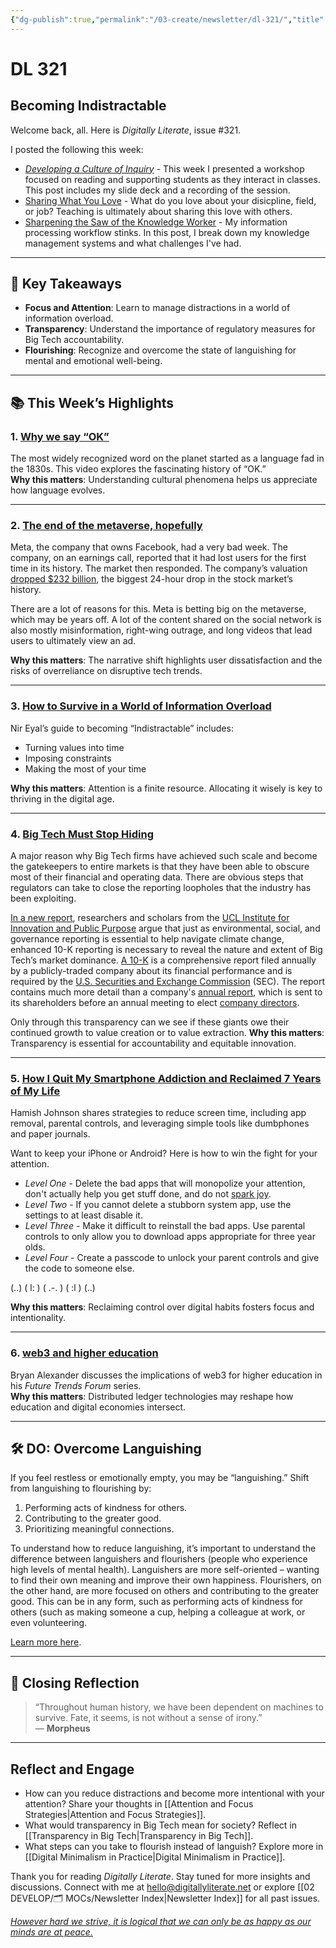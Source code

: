 ```yaml
---
{"dg-publish":true,"permalink":"/03-create/newsletter/dl-321/","title":"Becoming Indistractable","tags":["data","disinformation","education","facebook","futures","identity","privacy","social-media"]}
---
```



# DL 321

## Becoming Indistractable

Welcome back, all. Here is _Digitally Literate_, issue #321.

I posted the following this week:

- _[Developing a Culture of Inquiry](https://wiobyrne.com/developing-a-culture-of-inquiry/)_ - This week I presented a workshop focused on reading and supporting students as they interact in classes. This post includes my slide deck and a recording of the session.
- [Sharing What You Love](https://wiobyrne.com/sharing-what-you-love/) - What do you love about your disicpline, field, or job? Teaching is ultimately about sharing this love with others.
- [Sharpening the Saw of the Knowledge Worker](https://wiobyrne.com/sharpening-the-saw-of-the-knowledge-worker/) - My information processing workflow stinks. In this post, I break down my knowledge management systems and what challenges I've had.

---

## 🔖 Key Takeaways

- **Focus and Attention**: Learn to manage distractions in a world of information overload.  
- **Transparency**: Understand the importance of regulatory measures for Big Tech accountability.  
- **Flourishing**: Recognize and overcome the state of languishing for mental and emotional well-being.

---

## 📚 This Week’s Highlights

### 1. **[Why we say “OK”](https://www.youtube.com/watch?v=1UnIDL-eHOs)**  
The most widely recognized word on the planet started as a language fad in the 1830s. This video explores the fascinating history of “OK.”  
**Why this matters**: Understanding cultural phenomena helps us appreciate how language evolves.

---

### 2. **[The end of the metaverse, hopefully](https://www.bbc.com/future/article/20220128-the-country-inoculating-against-disinformation)**  
Meta, the company that owns Facebook, had a very bad week. The company, on an earnings call, reported that it had lost users for the first time in its history. The market then responded. The company’s valuation [dropped $232 billion](https://www.cnbc.com/2022-02-03/facebooks-232billion-drop-in-value-sets-all-time-record.html), the biggest 24-hour drop in the stock market’s history.

There are a lot of reasons for this. Meta is betting big on the metaverse, which may be years off. A lot of the content shared on the social network is also mostly misinformation, right-wing outrage, and long videos that lead users to ultimately view an ad.

**Why this matters**: The narrative shift highlights user dissatisfaction and the risks of overreliance on disruptive tech trends.

---

### 3. **[How to Survive in a World of Information Overload](https://www.nirandfar.com/dealing-with-information-overload#)**  
Nir Eyal’s guide to becoming “Indistractable” includes:  

- Turning values into time  
- Imposing constraints  
- Making the most of your time  

**Why this matters**: Attention is a finite resource. Allocating it wisely is key to thriving in the digital age.

---

### 4. **[Big Tech Must Stop Hiding](https://www.project-syndicate.org/commentary/end-big-tech-financial-disclosures-free-pass-by-mariana-mazzucato-and-ilan-strauss-2022-01)**  
A major reason why Big Tech firms have achieved such scale and become the gatekeepers to entire markets is that they have been able to obscure most of their financial and operating data. There are obvious steps that regulators can take to close the reporting loopholes that the industry has been exploiting.

[In a new report](https://www.ucl.ac.uk/bartlett/public-purpose/publications/2021/dec/crouching-tiger-hidden-dragons), researchers and scholars from the [UCL Institute for Innovation and Public Purpose](https://www.ucl.ac.uk/bartlett/public-purpose/) argue that just as environmental, social, and governance reporting is essential to help navigate climate change, enhanced 10-K reporting is necessary to reveal the nature and extent of Big Tech’s market dominance. [A 10-K](https://en.wikipedia.org/wiki/Form_10-K) is a comprehensive report filed annually by a publicly-traded company about its financial performance and is required by the [U.S. Securities and Exchange Commission](https://www.investopedia.com/terms/s/sec.asp) (SEC). The report contains much more detail than a company's [annual report](https://www.investopedia.com/terms/a/annualreport.asp), which is sent to its shareholders before an annual meeting to elect [company directors](https://www.investopedia.com/terms/b/boardofdirectors.asp).

Only through this transparency can we see if these giants owe their continued growth to value creation or to value extraction.
**Why this matters**: Transparency is essential for accountability and equitable innovation.

---

### 5. **[How I Quit My Smartphone Addiction and Reclaimed 7 Years of My Life](https://betterhumans.pub/how-i-quit-my-smartphone-addiction-and-reclaimed-10-years-of-my-life-57f4bfb1bbab)**  
Hamish Johnson shares strategies to reduce screen time, including app removal, parental controls, and leveraging simple tools like dumbphones and paper journals.  

Want to keep your iPhone or Android? Here is how to win the fight for your attention.

- _Level One_ - Delete the bad apps that will monopolize your attention, don't actually help you get stuff done, and do not [spark joy](https://konmari.com/marie-kondo-rules-of-tidying-sparks-joy/).
- _Level Two_ - If you cannot delete a stubborn system app, use the settings to at least disable it.
- _Level Three_ - Make it difficult to reinstall the bad apps. Use parental controls to only allow you to download apps appropriate for three year olds.
- _Level Four_ - Create a passcode to unlock your parent controls and give the code to someone else.

(..) ( l: ) ( .-. ) ( :l ) (..)

**Why this matters**: Reclaiming control over digital habits fosters focus and intentionality.

---

### 6. **[web3 and higher education](https://www.youtube.com/watch?v=9IU_4bTPOUE&list=PLlcx8yl6hlPC3QjlbIHzxGqCP3qRa0zcg&index=3)**  
Bryan Alexander discusses the implications of web3 for higher education in his _Future Trends Forum_ series.  
**Why this matters**: Distributed ledger technologies may reshape how education and digital economies intersect.

---

## 🛠️ DO: Overcome Languishing  

If you feel restless or emotionally empty, you may be “languishing.” Shift from languishing to flourishing by:  

1. Performing acts of kindness for others.  
2. Contributing to the greater good.  
3. Prioritizing meaningful connections.  

To understand how to reduce languishing, it’s important to understand the difference between languishers and flourishers (people who experience high levels of mental health). Languishers are more self-oriented – wanting to find their own meaning and improve their own happiness. Flourishers, on the other hand, are more focused on others and contributing to the greater good. This can be in any form, such as performing acts of kindness for others (such as making someone a cup, helping a colleague at work, or even volunteering.

[Learn more here](https://theconversation.com/languishing-what-to-do-if-youre-feeling-restless-apathetic-or-empty-174994).

---

## 🌟 Closing Reflection

> “Throughout human history, we have been dependent on machines to survive. Fate, it seems, is not without a sense of irony.”  
> — **Morpheus**

---

## Reflect and Engage

- How can you reduce distractions and become more intentional with your attention? Share your thoughts in [[Attention and Focus Strategies\|Attention and Focus Strategies]].  
- What would transparency in Big Tech mean for society? Reflect in [[Transparency in Big Tech\|Transparency in Big Tech]].  
- What steps can you take to flourish instead of languish? Explore more in [[Digital Minimalism in Practice\|Digital Minimalism in Practice]].  

Thank you for reading _Digitally Literate_. Stay tuned for more insights and discussions. Connect with me at [hello@digitallyliterate.net](mailto:hello@digitallyliterate.net) or explore [[02 DEVELOP/🗂️ MOCs/Newsletter Index\|Newsletter Index]] for all past issues.

_[However hard we strive, it is logical that we can only be as happy as our minds are at peace.](https://www.theschooloflife.com/thebookoflife/eastern-vs-western-views-of-happiness/)_
